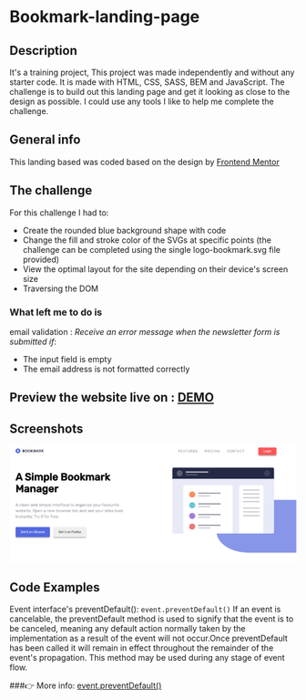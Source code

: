 
# Bookmark-landing-page

## Description 
It's a training project,
This project was made independently and without any starter code. It is made with HTML, CSS, SASS, BEM  and JavaScript.
The challenge is to build out this landing page and get it looking as close to the design as possible.
I could use any tools I like to help me complete the challenge. 
## General info
This landing based was coded based on the design by [Frontend Mentor](https://www.frontendmentor.io/challenges/bookmark-landing-page-5d0b588a9edda32581d29158)

## The challenge
For this challenge I had to:

- Create the rounded blue background shape with code
- Change the fill and stroke color of the SVGs at specific points (the challenge can be completed using the single logo-bookmark.svg file provided)
- View the optimal layout for the site depending on their device's screen size
- Traversing the DOM

### What left me to do is 
 email validation : 
*Receive an error message when the newsletter form is submitted if*:
- The input field is empty
- The email address is not formatted correctly


## Preview the website live on : [DEMO]( https://carolinafledgling.github.io/Bookmark-landing-page/)

## Screenshots
![](images//readme.jpg)

## Code Examples

Event interface's preventDefault():  `event.preventDefault()`  If an event is cancelable, the preventDefault method is used to signify that the event is to be canceled, meaning any default action normally taken by the implementation as a result of the event will not occur.Once preventDefault has been called it will remain in effect throughout the remainder of the event's propagation. This method may be used during any stage of event flow.

###👉 More info: [event.preventDefault()](https://developer.mozilla.org/en-US/docs/Web/API/Event/preventDefault)










